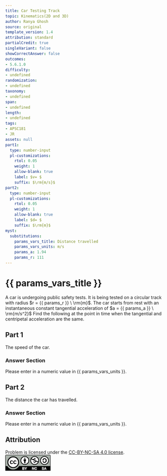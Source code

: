 ```yaml
---
title: Car Testing Track
topic: Kinematics(2D and 3D)
author: Ranya Ghosh
source: original
template_version: 1.4
attribution: standard
partialCredit: true
singleVariant: false
showCorrectAnswer: false
outcomes:
- 5.6.1.0
difficulty:
- undefined
randomization:
- undefined
taxonomy:
- undefined
span:
- undefined
length:
- undefined
tags:
- APSC181
- JR
assets: null
part1:
  type: number-input
  pl-customizations:
    rtol: 0.05
    weight: 1
    allow-blank: true
    label: $v= $
    suffix: $\rm{m/s}$
part2:
  type: number-input
  pl-customizations:
    rtol: 0.05
    weight: 1
    allow-blank: true
    label: $d= $
    suffix: $\rm{m}$
myst:
  substitutions:
    params_vars_title: Distance travelled
    params_vars_units: m/s
    params_a: 1.94
    params_r: 111
---
```

# {{ params_vars_title }}
A car is undergoing public safety tests. It is being tested on a circular track with radius $r = {{ params_r }} \ \rm{m}$.
The car starts from rest with an instantaneous constant tangential acceleration of $a = {{ params_a }} \ \rm{m/s^2}$
Find the following at the point in time when the tangential and centripetal acceleration are the same.

## Part 1

The speed of the car.

### Answer Section

Please enter in a numeric value in {{ params_vars_units }}.

## Part 2

The distance the car has travelled.

### Answer Section

Please enter in a numeric value in {{ params_vars_units }}.

## Attribution

Problem is licensed under the [CC-BY-NC-SA 4.0 license](https://creativecommons.org/licenses/by-nc-sa/4.0/).<br> ![The Creative Commons 4.0 license requiring attribution-BY, non-commercial-NC, and share-alike-SA license.](https://raw.githubusercontent.com/firasm/bits/master/by-nc-sa.png)